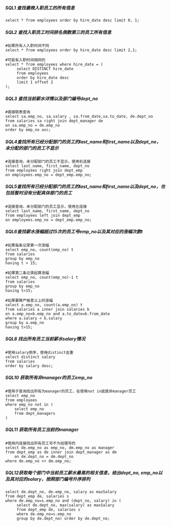 ##### **SQL1** **查找最晚入职员工的所有信息**

```mysql
select * from employees order by hire_date desc limit 0, 1;
```

##### **SQL2** **查找入职员工时间排名倒数第三的员工所有信息**

```mysql
#如果所有人入职时间不同
select * from employees order by hire_date desc limit 2,1;

#可能有入职时间相同的
select * from employees where hire_date = (
	 select DISTINCT hire_date 
     from employees
     order by hire_date desc
     limit 1 offset 2
);
```

##### **SQL3** **查找当前薪水详情以及部门编号dept_no**

```mysql
#直接联表查询
select sa.emp_no, sa.salary , sa.from_date,sa.to_date, de.dept_no
from salaries sa right join dept_manager de 
on sa.emp_no = de.emp_no
order by emp_no asc;
```

##### SQL4查找所有已经分配部门的员工的last_name和first_name以及dept_no，未分配的部门的员工不显示

```mysql
#连接查询，未分配部门的员工不显示，使用右连接
select last_name, first_name, dept_no
from employees right join dept_emp
on employees.emp_no = dept_emp.emp_no;
```

##### SQL5查找所有已经分配部门的员工的last_name和first_name以及dept_no，也包括暂时没有分配具体部门的员工

```mysql
#连接查询，未分配部门的员工显示，使用左连接
select last_name, first_name, dept_no
from employees left join dept_emp
on employees.emp_no = dept_emp.emp_no;
```

##### SQL6查找薪水涨幅超过15次的员工号emp_no以及其对应的涨幅次数t

```mysql
#如果每条记录算一次涨幅
select emp_no, count(emp_no) t 
from salaries
group by emp_no
having t > 15;

#如果第二条记录起算涨幅
select emp_no, count(emp_no)-1 t
from salaries
group by emp_no
having t>15;

#如果要算严格意义上的涨幅
select a.emp_no, count(a.emp_no) t
from salaries a inner join salaries b
on a.emp_no=b.emp_no and a.to_date=b.from_date
where a.salary < b.salary
group by a.emp_no
having t>15;
```

##### **SQL8** **找出所有员工当前薪水salary情况**

```mysql
#使用salary排序，使用distinct去重
select distinct salary
from salaries
order by salary desc;
```

##### **SQL10** **获取所有非manager的员工emp_no**

```mysql
#使用子查询找出所有为manager的员工，在使用not in就是非manager员工
select emp_no
from employees
where emp_no not in (
    select emp_no
    from dept_managers
)
```

##### **SQL11** **获取所有员工当前的manager**

```mysql
#使用内连接找出所有员工号不为经理号的
select de.emp_no as emp_no, dm.emp_no as manager
from dept_emp as de inner join dept_manager as dm
    on de.dept_no = dm.dept_no
where de.emp_no <> dm.emp_no;
```

##### SQL12获取每个部门中当前员工薪水最高的相关信息，给出dept_no, emp_no以及其对应的salary，按照部门编号升序排列

```mysql
select de.dept_no, de.emp_no, salary as maxSalary 
from dept_emp de, salaries s 
where de.emp_no=s.emp_no and (dept_no, salary) in (
     select de.dept_no, max(salary) as maxSalary 
     from dept_emp de, salaries s 
     where de.emp_no=s.emp_no 
     group by de.dept_no) order by de.dept_no;
```

